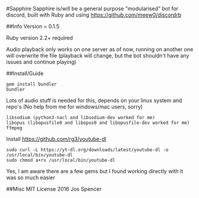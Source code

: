 #Sapphire
Sapphire is/will be a general purpose "modularised" bot for discord, built with Ruby and using https://github.com/meew0/discordrb

##Info
Version = 0.1.5

Ruby version 2.2+ required

Audio playback only works on one server as of now, running on another one will overwrite the file (playback will change, but the bot shouldn't have any issues and continue playing)

##Install/Guide
```
gem install bundler
bundler
```
Lots of audio stuff is needed for this, depends on your linux system and repo's
(No help from me for windows/mac users, sorry)
```
libsodium (python3-nacl and libsodium-dev worked for me)
libopus (libopusfile0 and libopus0 and libopusfile-dev worked for me)
ffmpeg
```
Install https://github.com/rg3/youtube-dl
```
sudo curl -L https://yt-dl.org/downloads/latest/youtube-dl -o /usr/local/bin/youtube-dl
sudo chmod a+rx /usr/local/bin/youtube-dl
```
Yes, I am aware there are a few gems but I found working directly with it was so much easier


##Misc
MIT License 2016 Jos Spencer
